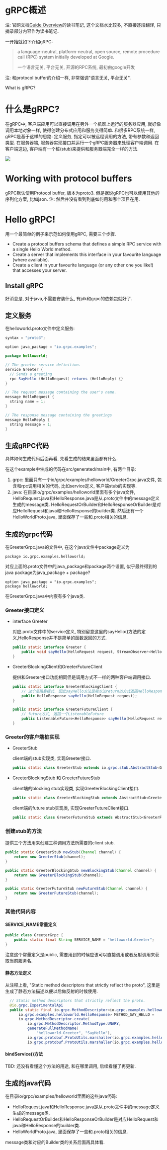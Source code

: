 gRPC概述
========

注: 官网文档[Guide Overview](http://www.grpc.io/docs/)的读书笔记, 这个文档水比较多, 不直接逐段翻译, 只摘录部分内容作为读书笔记.

一开始就如下介绍gRPC:

> a language-neutral, platform-neutral, open source, remote procedure call (RPC) system initially developed at Google.
>
> 一个语言无关, 平台无关, 开源的RPC系统, 最初由google开发

注: 和protocol buffer的介绍一样, 非常强调"语言无关, 平台无关".

What is gRPC?

# 什么是gRPC?

在gRPC中, 客户端应用可以直接调用在另外一个机器上运行的服务器应用, 就好像调用本地对象一样, 使得创建分布式应用和服务变得简单. 和很多RPC系统一样, gRPC是基于这样的思路: 定义服务, 指定可以被远程调用的方法, 带有参数和返回类型. 在服务器端, 服务器实现接口并运行一个gRPC服务器来处理客户端调用. 在客户端这边, 客户端有一个桩(stub)来提供和服务器端完全一样的方法.

![](http://www.grpc.io/img/grpc_concept_diagram_00.png)

# Working with protocol buffers

gRPC默认使用Protocol buffer, 版本为proto3. 但是据说gRPC也可以使用其他的序列化方案, 比如json. 注: 然后并没有看到到底如何用和哪个项目在用.

# Hello gRPC!

用一个最简单的例子来示范如何使用gRPC, 需要三个步骤.

- Create a protocol buffers schema that defines a simple RPC service with a single Hello World method.
- Create a server that implements this interface in your favourite language (where available).
- Create a client in your favourite language (or any other one you like!) that accesses your server.

## Install gRPC

好消息是, 对于java,不需要安装什么, 有jdk和grpc的依赖包就好了.

## 定义服务

在helloworld.proto文件中定义服务:

```java
syntax = "proto3";

option java_package = "io.grpc.examples";

package helloworld;

// The greeter service definition.
service Greeter {
  // Sends a greeting
  rpc SayHello (HelloRequest) returns (HelloReply) {}
}

// The request message containing the user's name.
message HelloRequest {
  string name = 1;
}

// The response message containing the greetings
message HelloReply {
  string message = 1;
}
```

## 生成gRPC代码

具体如何生成代码后面再看, 先看生成的结果里面都有什么.

在这个example中生成的代码在src/generated/main中, 有两个目录:

1. grpc: 里面只有一个io/grpc/examples/helloworld/GreeterGrpc.java文件, 包含和rpc调用相关的代码, 比如service定义, 客户端stub的实现等.
2. java: 在目录io/grpc/examples/helloworld里面有多个java文件, HelloRequest.java和HelloResponse.java是从.proto文件中的message定义生成的message类. HelloRequestOrBuilder和HelloResponseOrBuilder是对应HelloRequest和java和HelloResponse的builder类. 然后还有一个HelloWorldProto.java, 里面保存了一些和.proto相关的信息.

## 生成的grpc代码

在GreeterGrpc.java的文件中, 在这个java文件中package定义为

	package io.grpc.examples.helloworld;

对应上面的.proto文件中的java_package和package两个设置, 似乎最终得到的java package为java_package + package?

    option java_package = "io.grpc.examples";
    package helloworld;

在GreeterGrpc.java中内嵌有多个java类.

### Greeter接口定义

- interface Greeter

    对应.proto文件中的service定义, 特别留意这里的sayHello()方法的定义,HelloResponse并不是简单的函数返回的方式.

	```java
	public static interface Greeter {
        public void sayHello(HelloRequest request, StreamObserver<HelloResponse> responseObserver);
    }
    ```

- GreeterBlockingClient和GreeterFutureClient

	提供和Greeter接口功能相同但是调用方式不一样的两种客户端调用接口.

	```java
    public static interface GreeterBlockingClient {
		// 这个是阻塞模式, 因此sayHello方法是用方法return的方式返回HelloResponse
    	public HelloResponse sayHello(HelloRequest request);
    }

    public static interface GreeterFutureClient {
		// future方式, 返回一个ListenableFuture
    	public ListenableFuture<HelloResponse> sayHello(HelloRequest request);
    }
    ```

### Greeter的客户端桩实现

- GreeterStub

	client端的stub实现类, 实现Greeter接口.

	```java
    public static class GreeterStub extends io.grpc.stub.AbstractStub<GreeterStub> implements Greeter { }
    ```

- GreeterBlockingStub 和 GreeterFutureStub

	client端的blocking stub实现类, 实现GreeterBlockingClient接口.

	```java
    public static class GreeterBlockingStub extends AbstractStub<GreeterBlockingStub> implements GreeterBlockingClient {}
    ```

	client端的future stub实现类, 实现GreeterFutureClient接口.

	```java
    public static class GreeterFutureStub extends AbstractStub<GreeterFutureStub> implements GreeterFutureClient {}
    ```

### 创建stub的方法

提供三个方法用来创建三种调用方法所需要的client stub.

```java
public static GreeterStub newStub(Channel channel) {
    return new GreeterStub(channel);
}

public static GreeterBlockingStub newBlockingStub(Channel channel) {
    return new GreeterBlockingStub(channel);
}

public static GreeterFutureStub newFutureStub(Channel channel) {
    return new GreeterFutureStub(channel);
}
```

### 其他代码内容

#### SERVICE_NAME常量定义

```java
public class GreeterGrpc {
	public static final String SERVICE_NAME = "helloworld.Greeter";
}
```

注意这个常量定义是public, 需要用到的时候应该可以直接调用或者反射调用来获取当前服务名.

#### 静态方法定义

从注释上看, "Static method descriptors that strictly reflect the proto", 这里是生成了静态方法描述以便以后做反射的时候使用.

```java
  // Static method descriptors that strictly reflect the proto.
  @io.grpc.ExperimentalApi
  public static final io.grpc.MethodDescriptor<io.grpc.examples.helloworld.HelloRequest,
      io.grpc.examples.helloworld.HelloResponse> METHOD_SAY_HELLO =
      io.grpc.MethodDescriptor.create(
          io.grpc.MethodDescriptor.MethodType.UNARY,
          generateFullMethodName(
              "helloworld.Greeter", "SayHello"),
          io.grpc.protobuf.ProtoUtils.marshaller(io.grpc.examples.helloworld.HelloRequest.getDefaultInstance()),
          io.grpc.protobuf.ProtoUtils.marshaller(io.grpc.examples.helloworld.HelloResponse.getDefaultInstance()));
```

#### bindService()方法

TBD: 还没有看懂这个方法的用途, 和在哪里调用, 后续看懂了再更新.

## 生成的java代码

在目录io/grpc/examples/helloworld里面的这些java代码:

- HelloRequest.java和HelloResponse.java是从.proto文件中的message定义生成的message类.
- HelloRequestOrBuilder和HelloResponseOrBuilder是对应HelloRequest和java和HelloResponse的builder类.
- HelloWorldProto.java, 里面保存了一些和.proto相关的信息.

message类和对应的Builder类的关系后面再具体看.
